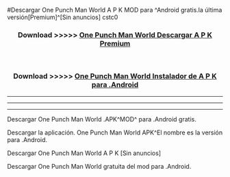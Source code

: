 #Descargar One Punch Man World  A P K MOD para ^Android gratis.la última versión[Premium]^[Sin anuncios] cstc0



<div align="center">
<h3>Download >>>>> <a href="https://es-web.web.app/?es= One Punch Man World ">One Punch Man World  Descargar A P K Premium</a></h3><br>

<h3>Download >>>>> <a href="https://es-web.web.app/?es= One Punch Man World ">One Punch Man World  Instalador de A P K para .Android</a></h3>
</div>


----------------------------------------------------------

----------------------------------------------------------

----------------------------------------------------------

Descargar One Punch Man World  .APK^MOD^ para .Android gratis.

Descargar la aplicación. One Punch Man World  APK^El nombre es la versión para .Android.

Descargar One Punch Man World  A P K [Sin anuncios]

Descargar One Punch Man World  gratuita del mod para .Android.